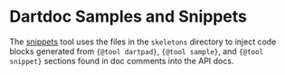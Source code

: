 # Dartdoc Samples and Snippets

The [snippets] tool uses the files in the `skeletons` directory to inject code
blocks generated from `{@tool dartpad}`, `{@tool sample}`, and `{@tool snippet}`
sections found in doc comments into the API docs.

[snippets]: https://github.com/flutter/assets-for-api-docs/tree/master/packages/snippets
